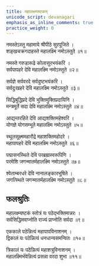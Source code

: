 ```yaml
---
title: महालक्ष्म्यष्टकम्
unicode_script: devanagari
emphasis_as_inline_comments: true
practice_weight: 0
---
```


नमस्तेऽस्तु महामाये श्रीपीठे सुरपूजिते ।  
शङ्खचक्रगदाहस्ते महालक्ष्मि नमोऽस्तुते ॥१॥

नमस्ते गरुडारूढे कोलासुरभयंकरि ।  
सर्वपापहरे देवि महालक्ष्मि नमोऽस्तुते ॥२॥ 

सर्वज्ञे सर्ववरदे सर्वदुष्टभयंकरि ।  
सर्वदुःखहरे देवि महालक्ष्मि नमोऽस्तुते ॥३॥ 

सिद्धिबुद्धिप्रदे देवि भुक्तिमुक्तिप्रदायिनि ।  
मन्त्रमूर्ते सदा देवि महालक्ष्मि नमोऽस्तुते ॥४॥ 

आद्यन्तरहिते देवि आद्यशक्तिमहेश्वरि ।  
योगज्ञे योगसम्भूते महालक्ष्मि नमोऽस्तुते ॥५॥ 

स्थूलसूक्ष्ममहारौद्रे महाशक्तिमहोदरे ।  
महापापहरे देवि महालक्ष्मि नमोऽस्तुते ॥६॥ 

पद्मासनस्थिते देवि परब्रह्मस्वरूपिणि ।  
परमेशि जगन्मातर्महालक्ष्मि नमोऽस्तुते ॥७॥ 

श्वेताम्बरधरे देवि नानालङ्कारभूषिते ।  
जगत्स्थिते जगन्मातर्महालक्ष्मि नमोऽस्तुते ॥८॥ 

## फलश्रुतिः
महालक्ष्म्यष्टकं स्तोत्रं यः पठेद्भक्तिमान्नरः ।  
सर्वसिद्धिमवाप्नोति राज्यं प्राप्नोति सर्वदा ॥९॥ 

एककाले पठेन्नित्यं महापापविनाशनम् ।  
द्विकालं यः पठेन्नित्यं धनधान्यसमन्वितः ॥१०॥ 

त्रिकालं यः पठेन्नित्यं महाशत्रुविनाशनम् ।  
महालक्ष्मिर्भवेन्नित्यं प्रसन्ना वरदा शुभा ॥११॥
